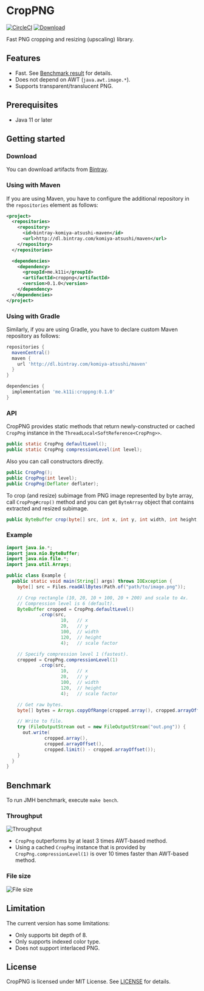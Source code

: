 CropPNG
=======

[![CircleCI](https://circleci.com/gh/komiya-atsushi/croppng.svg?style=svg)](https://circleci.com/gh/komiya-atsushi/croppng)
[![Download](https://api.bintray.com/packages/komiya-atsushi/maven/croppng/images/download.svg)](https://bintray.com/komiya-atsushi/maven/croppng/_latestVersion)

Fast PNG cropping and resizing (upscaling) library.


Features
--------

- Fast. See [Benchmark result](#throughput) for details.
- Does not depend on AWT (`java.awt.image.*`).
- Supports transparent/translucent PNG.


Prerequisites
-------------

- Java 11 or later


Getting started
---------------

### Download

You can download artifacts from [Bintray](https://bintray.com/beta/#/komiya-atsushi/maven/croppng?tab=files). 

### Using with Maven

If you are using Maven, you have to configure the additional repository in the `repositories` element as follows: 

```xml
<project>
  <repositories>
    <repository>
      <id>bintray-komiya-atsushi-maven</id>
      <url>http://dl.bintray.com/komiya-atsushi/maven</url>
    </repository>
  </repositories>

  <dependencies>
    <dependency>
      <groupId>me.k11i</groupId>
      <artifactId>croppng</artifactId>
      <version>0.1.0</version>
    </dependency>
  </dependencies>
</project>
```

### Using with Gradle

Similarly, if you are using Gradle, you have to declare custom Maven repository as follows:

```gradle
repositories {
  mavenCentral()
  maven {
    url 'http://dl.bintray.com/komiya-atsushi/maven'
  }
}

dependencies {
  implementation 'me.k11i:croppng:0.1.0'
}
```

### API

CropPNG provides static methods that return newly-constructed or cached `CropPng` instance in the `ThreadLocal<SoftReference<CropPng>>`. 

```java
public static CropPng defaultLevel();
public static CropPng compressionLevel(int level);
```

Also you can call constructors directly.

```java
public CropPng();
public CropPng(int level);
public CropPng(Deflater deflater);
```

To crop (and resize) subimage from PNG image represented by byte array, call `CropPng#crop()` method
and you can get `ByteArray` object that contains extracted and resized subimage.
    
```java
public ByteBuffer crop(byte[] src, int x, int y, int width, int height, int scaleFactor);
```

 
### Example

```java
import java.io.*;
import java.nio.ByteBuffer;
import java.nio.file.*;
import java.util.Arrays;

public class Example {
  public static void main(String[] args) throws IOException {
    byte[] src = Files.readAllBytes(Path.of("path/to/image.png"));

    // Crop rectangle (10, 20, 10 + 100, 20 + 200) and scale to 4x.
    // Compression level is 6 (default).
    ByteBuffer cropped = CropPng.defaultLevel()
            .crop(src,
                    10,   // x
                    20,   // y
                    100,  // width
                    120,  // height
                    4);   // scale factor

    // Specify compression level 1 (fastest).
    cropped = CropPng.compressionLevel(1)
            .crop(src,
                    10,   // x
                    20,   // y
                    100,  // width
                    120,  // height
                    4);   // scale factor

    // Get raw bytes.
    byte[] bytes = Arrays.copyOfRange(cropped.array(), cropped.arrayOffset(), cropped.limit());

    // Write to file.
    try (FileOutputStream out = new FileOutputStream("out.png")) {
      out.write(
              cropped.array(),
              cropped.arrayOffset(),
              cropped.limit() - cropped.arrayOffset());
    }
  }
}
```


Benchmark
---------

To run JMH benchmark, execute `make bench`.

### Throughput

![Throughput](https://docs.google.com/spreadsheets/d/e/2PACX-1vSBkU-Y8JfNnomckAptVQd6Itbk4qpX68p4Zh-4izBjzm1P195vEB3sZIhzdX-rcvdhZqs98jRCab8P/pubchart?oid=974146540&format=image)

- `CropPng` outperforms by at least 3 times AWT-based method.
- Using a cached `CropPng` instance that is provided by `CropPng.compressionLevel(1)` is over 10 times faster than AWT-based method.  

### File size

![File size](https://docs.google.com/spreadsheets/d/e/2PACX-1vSBkU-Y8JfNnomckAptVQd6Itbk4qpX68p4Zh-4izBjzm1P195vEB3sZIhzdX-rcvdhZqs98jRCab8P/pubchart?oid=1619670959&format=image)


Limitation
----------

The current version has some limitations:

- Only supports bit depth of 8.
- Only supports indexed color type.
- Does not support interlaced PNG.


License
-------

CropPNG is licensed under MIT License. See [LICENSE](LICENSE) for details.
